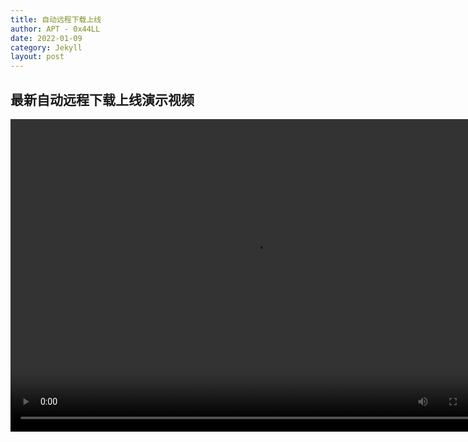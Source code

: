 ```yaml
---
title: 自动远程下载上线
author: APT - 0x44LL
date: 2022-01-09
category: Jekyll
layout: post
---
```


## 最新自动远程下载上线演示视频
<video src="/public/video/AutomaticRemoteDownloadOnline.mp4" width="780px" height="500px" controls="controls"></video>
